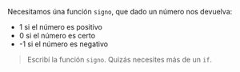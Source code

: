 Necesitamos úna función `signo`, que dado un número nos devuelva:

* 1 si el número es positivo
* 0 si el número es certo
* -1 si el número es negativo

> Escribí la función `signo`. Quizás necesites más de un `if`.